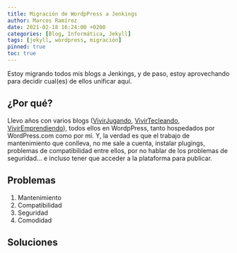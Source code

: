 ```yaml
---
title: Migración de WordpPress a Jenkings
author: Marcos Ramírez
date: 2021-02-18 16:24:00 +0200
categories: [Blog, Informática, Jekyll]
tags: [jekyll, wordpress, migración]
pinned: true
toc: true
---
```


Estoy migrando todos mis blogs a Jenkings, y de paso, estoy aprovechando para decidir cual(es) de ellos unificar aquí.

## ¿Por qué?

Llevo años con varios blogs ([VivirJugando](https://VivirJugando.wordpress.com), [VivirTecleando](https://vivirtecleando.wordpress.com), [VivirEmprendiendo](https://VivirEmprendiendo.wordpress.com)), todos ellos en WordpPress, tanto hospedados por WordPress.com como por mí.
Y, la verdad es que el trabajo de mantenimiento que conlleva, no me sale a cuenta, instalar plugings, problemas de compatibilidad entre ellos, por no hablar de los problemas de seguridad... e incluso tener que acceder a la plataforma para publicar.

## Problemas
1. Mantenimiento
2. Compatibilidad
3. Seguridad
4. Comodidad

## Soluciones
